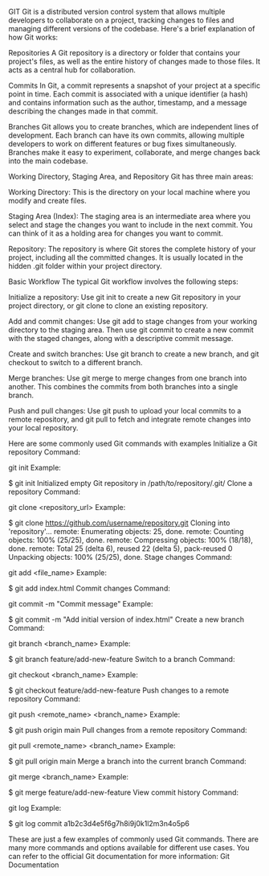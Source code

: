 GIT
Git is a distributed version control system that allows multiple developers to collaborate on a project, tracking changes to files and managing different versions of the codebase. Here's a brief explanation of how Git works:

Repositories
A Git repository is a directory or folder that contains your project's files, as well as the entire history of changes made to those files. It acts as a central hub for collaboration.

Commits
In Git, a commit represents a snapshot of your project at a specific point in time. Each commit is associated with a unique identifier (a hash) and contains information such as the author, timestamp, and a message describing the changes made in that commit.

Branches
Git allows you to create branches, which are independent lines of development. Each branch can have its own commits, allowing multiple developers to work on different features or bug fixes simultaneously. Branches make it easy to experiment, collaborate, and merge changes back into the main codebase.

Working Directory, Staging Area, and Repository
Git has three main areas:

Working Directory: This is the directory on your local machine where you modify and create files.

Staging Area (Index): The staging area is an intermediate area where you select and stage the changes you want to include in the next commit. You can think of it as a holding area for changes you want to commit.

Repository: The repository is where Git stores the complete history of your project, including all the committed changes. It is usually located in the hidden .git folder within your project directory.

Basic Workflow
The typical Git workflow involves the following steps:

Initialize a repository: Use git init to create a new Git repository in your project directory, or git clone to clone an existing repository.

Add and commit changes: Use git add to stage changes from your working directory to the staging area. Then use git commit to create a new commit with the staged changes, along with a descriptive commit message.

Create and switch branches: Use git branch to create a new branch, and git checkout to switch to a different branch.

Merge branches: Use git merge to merge changes from one branch into another. This combines the commits from both branches into a single branch.

Push and pull changes: Use git push to upload your local commits to a remote repository, and git pull to fetch and integrate remote changes into your local repository.

Here are some commonly used Git commands with examples
Initialize a Git repository
Command:

git init
Example:

$ git init
Initialized empty Git repository in /path/to/repository/.git/
Clone a repository
Command:

git clone <repository_url>
Example:

$ git clone https://github.com/username/repository.git
Cloning into 'repository'...
remote: Enumerating objects: 25, done.
remote: Counting objects: 100% (25/25), done.
remote: Compressing objects: 100% (18/18), done.
remote: Total 25 (delta 6), reused 22 (delta 5), pack-reused 0
Unpacking objects: 100% (25/25), done.
Stage changes
Command:

git add <file_name>
Example:

$ git add index.html
Commit changes
Command:

git commit -m "Commit message"
Example:

$ git commit -m "Add initial version of index.html"
Create a new branch
Command:

git branch <branch_name>
Example:

$ git branch feature/add-new-feature
Switch to a branch
Command:

git checkout <branch_name>
Example:

$ git checkout feature/add-new-feature
Push changes to a remote repository
Command:

git push <remote_name> <branch_name>
Example:

$ git push origin main
Pull changes from a remote repository
Command:

git pull <remote_name> <branch_name>
Example:

$ git pull origin main
Merge a branch into the current branch
Command:

git merge <branch_name>
Example:

$ git merge feature/add-new-feature
View commit history
Command:

git log
Example:

$ git log
commit a1b2c3d4e5f6g7h8i9j0k1l2m3n4o5p6

These are just a few examples of commonly used Git commands. There are many more commands and options available for different use cases. You can refer to the official Git documentation for more information: Git Documentation